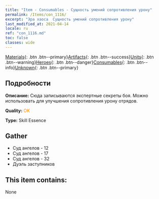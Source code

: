 ```yaml
---
title: "Item - Consumables - Сущность умений сопротивления урону"
permalink: /Items/con_1116/
excerpt: "Эра хаоса  Сущность умений сопротивления урону"
last_modified_at: 2021-04-14
locale: ru
ref: "con_1116.md"
toc: false
classes: wide
---
```

 [Materials](/ru/Items/){: .btn .btn--primary}[Artifacts](/ru/Items/Artifacts/){: .btn .btn--success}[Units](/ru/Items/Units/){: .btn .btn--warning}[Heroes](/ru/Items/Heroes/){: .btn .btn--danger}[Consumables](/ru/Items/Consumables/){: .btn .btn--info}[Unknown](/ru/Items/Unknown/){: .btn .btn--primary}

## Подробности
 **Описание:** Сюда записываются экспертные секреты боя. Можно использовать для улучшения сопротивления урону отрядов.

 **Quality:** <span style="color: #FF8C00">OK</span>

 **Type:** Skill Essence

## Gather

*    Суд ангелов - 12 
*    Суд ангелов - 17 
*    Суд ангелов - 32 
*    Дуэль заступников 

## This item contains:

  None

